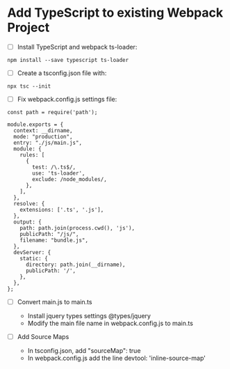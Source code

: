 # Add TypeScript to existing Webpack Project

- [ ] Install TypeScript and webpack ts-loader:

```
npm install --save typescript ts-loader
```

- [ ] Create a tsconfig.json file with:

```
npx tsc --init
```

- [ ] Fix webpack.config.js settings file:

```
const path = require('path');

module.exports = {
  context: __dirname,
  mode: "production",
  entry: "./js/main.js",
  module: {
    rules: [
      {
        test: /\.ts$/,
        use: 'ts-loader',
        exclude: /node_modules/,
      },
    ],
  },
  resolve: {
    extensions: ['.ts', '.js'],
  },
  output: {
    path: path.join(process.cwd(), 'js'),
    publicPath: "/js/",
    filename: "bundle.js",
  },
  devServer: {
    static: {
      directory: path.join(__dirname),
      publicPath: '/',
    },
  },
};
```

- [ ] Convert main.js to main.ts
  - Install jquery types settings @types/jquery
  - Modify the main file name in webpack.config.js  to main.ts

- [ ] Add Source Maps
  - In tsconfig.json, add "sourceMap": true
  - In webpack.config.js add the line devtool: 'inline-source-map'


